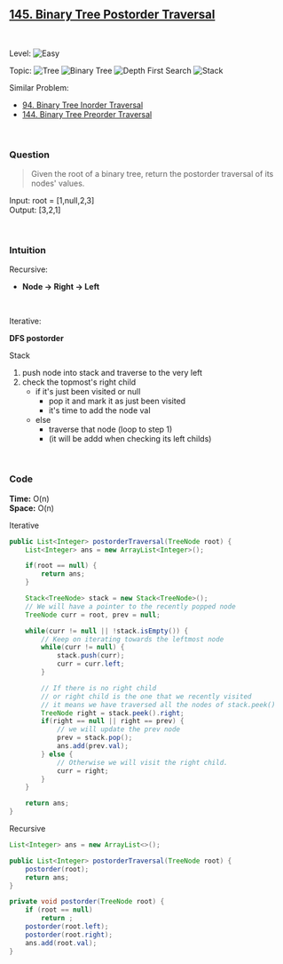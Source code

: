 ## [145. Binary Tree Postorder Traversal](https://leetcode.com/problems/binary-tree-postorder-traversal/)

<br>

Level:
![Easy](https://img.shields.io/badge/-Easy-00b300)

Topic:
![Tree](https://img.shields.io/badge/-Tree-70db70)
![Binary Tree](https://img.shields.io/badge/-Binary_Tree-5cd65c)
![Depth First Search](https://img.shields.io/badge/-Depth_First_Search-47d147)
![Stack](https://img.shields.io/badge/-Stack-3399ff)

Similar Problem:

- [94. Binary Tree Inorder Traversal](0094.md)
- [144. Binary Tree Preorder Traversal](0144.md)

<br>

### Question

> Given the root of a binary tree, return the postorder traversal of its nodes' values.

Input: root = [1,null,2,3]  
Output: [3,2,1]

<br>

### Intuition

Recursive:

- **Node -> Right -> Left**

<br>

Iterative:

**DFS postorder**

Stack

1. push node into stack and traverse to the very left
2. check the topmost's right child
   - if it's just been visited or null
     - pop it and mark it as just been visited
     - it's time to add the node val
   - else
     - traverse that node (loop to step 1)
     - (it will be addd when checking its left childs)

<br>

### Code

**Time:** O(n)  
**Space:** O(n)

Iterative

```java
public List<Integer> postorderTraversal(TreeNode root) {
    List<Integer> ans = new ArrayList<Integer>();

    if(root == null) {
        return ans;
    }

    Stack<TreeNode> stack = new Stack<TreeNode>();
    // We will have a pointer to the recently popped node
    TreeNode curr = root, prev = null;

    while(curr != null || !stack.isEmpty()) {
        // Keep on iterating towards the leftmost node
        while(curr != null) {
            stack.push(curr);
            curr = curr.left;
        }

        // If there is no right child
        // or right child is the one that we recently visited
        // it means we have traversed all the nodes of stack.peek()
        TreeNode right = stack.peek().right;
        if(right == null || right == prev) {
            // we will update the prev node
            prev = stack.pop();
            ans.add(prev.val);
        } else {
            // Otherwise we will visit the right child.
            curr = right;
        }
    }

    return ans;
}
```

Recursive

```java
List<Integer> ans = new ArrayList<>();

public List<Integer> postorderTraversal(TreeNode root) {
    postorder(root);
    return ans;
}

private void postorder(TreeNode root) {
    if (root == null)
        return ;
    postorder(root.left);
    postorder(root.right);
    ans.add(root.val);
}
```
